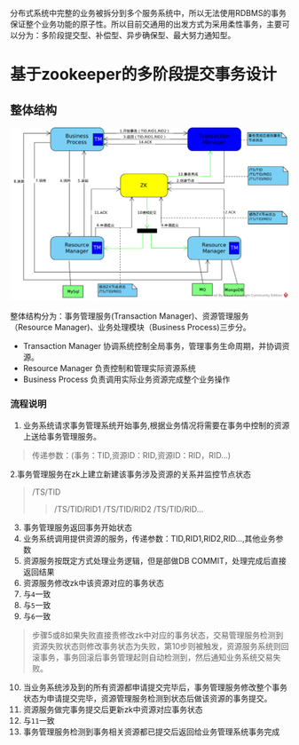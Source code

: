 分布式系统中完整的业务被拆分到多个服务系统中，所以无法使用RDBMS的事务保证整个业务功能的原子性。所以目前交通用的出发方式为采用柔性事务，主要可以分为：多阶段提交型、补偿型、异步确保型、最大努力通知型。

# 基于zookeeper的多阶段提交事务设计
## 整体结构
![struct](./images/struct.png)

整体结构分为：事务管理服务(Transaction Manager)、资源管理服务（Resource Manager)、业务处理模块（Business Process)三步分。
- Transaction Manager
协调系统控制全局事务，管理事务生命周期，并协调资源。
- Resource Manager
负责控制和管理实际资源系统
- Business Process
负责调用实际业务资源完成整个业务操作

### 流程说明
1. 业务系统请求事务管理系统开始事务,根据业务情况将需要在事务中控制的资源上送给事务管理服务。
> 传递参数：(事务：TID,资源ID：RID,资源ID：RID，RID...)

2.事务管理服务在zk上建立新建该事务涉及资源的关系并监控节点状态
> /TS/TID
>> /TS/TID/RID1
>> /TS/TID/RID2
>> /TS/TID/RID...

3. 事务管理服务返回事务开始状态
4. 业务系统调用提供资源的服务，传递参数：TID,RID1,RID2,RID...,其他业务参数
5. 资源服务按既定方式处理业务逻辑，但是部做DB COMMIT，处理完成后直接返回结果
6. 资源服务修改zk中该资源对应的事务状态
7. 与`4`一致
8. 与`5`一致
9. 与`6`一致
> 步骤5或8如果失败直接责修改zk中对应的事务状态，交易管理服务检测到资源失败状态则修改事务状态为失败，第10步则被触发，资源服务系统则回滚事务，事务回滚后事务管理起则自动检测到，然后通知业务系统交易失败。

10. 当业务系统涉及到的所有资源都申请提交完毕后，事务管理服务修改整个事务状态为申请提交完毕，资源管理服务检测到状态后做该资源的事务提交。
11. 资源服务做完事务提交后更新zk中资源对应事务状态
12. 与`11`一致
13. 事务管理服务检测到事务相关资源都已提交后返回给业务管理系统事务完成

